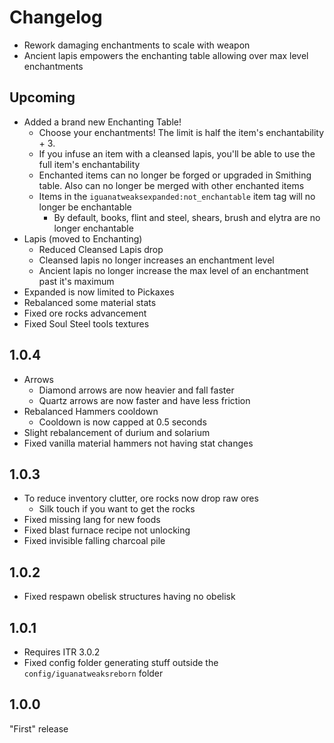 # Changelog

* Rework damaging enchantments to scale with weapon
* Ancient lapis empowers the enchanting table allowing over max level enchantments

## Upcoming
* Added a brand new Enchanting Table!
  * Choose your enchantments! The limit is half the item's enchantability + 3.
  * If you infuse an item with a cleansed lapis, you'll be able to use the full item's enchantability
  * Enchanted items can no longer be forged or upgraded in Smithing table. Also can no longer be merged with other enchanted items
  * Items in the `iguanatweaksexpanded:not_enchantable` item tag will no longer be enchantable
    * By default, books, flint and steel, shears, brush and elytra are no longer enchantable
* Lapis (moved to Enchanting)
  * Reduced Cleansed Lapis drop
  * Cleansed lapis no longer increases an enchantment level
  * Ancient lapis no longer increase the max level of an enchantment past it's maximum
* Expanded is now limited to Pickaxes
* Rebalanced some material stats
* Fixed ore rocks advancement
* Fixed Soul Steel tools textures

## 1.0.4
* Arrows
  * Diamond arrows are now heavier and fall faster
  * Quartz arrows are now faster and have less friction
* Rebalanced Hammers cooldown
  * Cooldown is now capped at 0.5 seconds
* Slight rebalancement of durium and solarium
* Fixed vanilla material hammers not having stat changes

## 1.0.3
* To reduce inventory clutter, ore rocks now drop raw ores
  * Silk touch if you want to get the rocks
* Fixed missing lang for new foods
* Fixed blast furnace recipe not unlocking
* Fixed invisible falling charcoal pile

## 1.0.2
* Fixed respawn obelisk structures having no obelisk

## 1.0.1
* Requires ITR 3.0.2
* Fixed config folder generating stuff outside the `config/iguanatweaksreborn` folder

## 1.0.0
"First" release